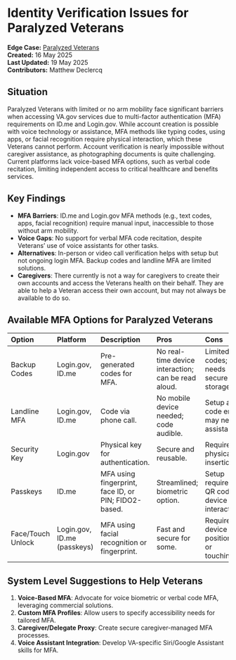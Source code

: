 # Identity Verification Issues for Paralyzed Veterans

**Edge Case:** [Paralyzed Veterans](https://jira.devops.va.gov/browse/SITEC-20)  
**Created:** 16 May 2025  
**Last Updated:** 19 May 2025  
**Contributors:** Matthew Declercq

## Situation

Paralyzed Veterans with limited or no arm mobility face significant barriers when accessing VA.gov services due to multi-factor authentication (MFA) requirements on ID.me and Login.gov. While account creation is possible with voice technology or assistance, MFA methods like typing codes, using apps, or facial recognition require physical interaction, which these Veterans cannot perform. Account verification is nearly impossible without caregiver assistance, as photographing documents is quite challenging. Current platforms lack voice-based MFA options, such as verbal code recitation, limiting independent access to critical healthcare and benefits services.

## Key Findings

* **MFA Barriers**: ID.me and Login.gov MFA methods (e.g., text codes, apps, facial recognition) require manual input, inaccessible to those without arm mobility.  
* **Voice Gaps**: No support for verbal MFA code recitation, despite Veterans’ use of voice assistants for other tasks.  
* **Alternatives**: In-person or video call verification helps with setup but not ongoing login MFA. Backup codes and landline MFA are limited solutions.   
* **Caregivers**: There currently is not a way for caregivers to create their own accounts and access the Veterans health on their behalf. They are able to help a Veteran access their own account, but may not always be available to do so.

## Available MFA Options for Paralyzed Veterans

| Option | Platform | Description | Pros | Cons | Accessibility |
| :---- | :---- | :---- | :---- | :---- | :---- |
| Backup Codes | Login.gov, ID.me | Pre-generated codes for MFA. | No real-time device interaction; can be read aloud. | Limited codes; needs secure storage. | Moderate |
| Landline MFA | Login.gov, ID.me | Code via phone call. | No mobile device needed; code audible. | Setup and code entry may need assistance. | Low-Moderate |
| Security Key | Login.gov | Physical key for authentication. | Secure and reusable. | Requires physical insertion. | Very Low |
| Passkeys | ID.me | MFA using fingerprint, face ID, or PIN; FIDO2-based. | Streamlined; biometric option. | Setup requires QR code or device interaction. | Very Low |
| Face/Touch Unlock | Login.gov, ID.me (passkeys) | MFA using facial recognition or fingerprint. | Fast and secure for some. | Requires device positioning or touching. | Very Low |

## System Level Suggestions to Help Veterans

1. **Voice-Based MFA**: Advocate for voice biometric or verbal code MFA, leveraging commercial solutions.  
2. **Custom MFA Profiles**: Allow users to specify accessibility needs for tailored MFA.  
3. **Caregiver/Delegate Proxy**: Create secure caregiver-managed MFA processes.  
4. **Voice Assistant Integration**: Develop VA-specific Siri/Google Assistant skills for MFA.

